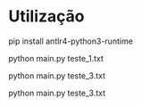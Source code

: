 # Utilização

pip install antlr4-python3-runtime

python main.py teste_1.txt

python main.py teste_3.txt

python main.py teste_3.txt
